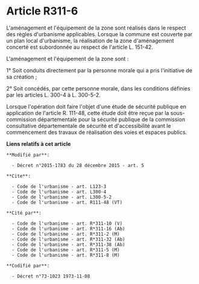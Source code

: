 # Article R311-6

L'aménagement et l'équipement de la zone sont réalisés dans le respect des règles d'urbanisme applicables. Lorsque la commune
est couverte par un plan local d'urbanisme, la réalisation de la zone d'aménagement concerté est subordonnée au respect de
l'article L. 151-42. 

L'aménagement et l'équipement de la zone sont : 

1° Soit conduits directement par la personne morale qui a pris l'initiative de sa création ; 

2° Soit concédés, par cette personne morale, dans les conditions définies par les articles L. 300-4 à L. 300-5-2. 

Lorsque l'opération doit faire l'objet d'une étude de sécurité publique en application de l'article R. 111-48, cette étude
doit être reçue par la sous-commission départementale pour la sécurité publique de la commission consultative départementale
de sécurité et d'accessibilité avant le commencement des travaux de réalisation des voies et espaces publics.

**Liens relatifs à cet article**

	**Modifié par**:

	  - Décret n°2015-1783 du 28 décembre 2015 - art. 5

	**Cite**:

	  - Code de l'urbanisme - art. L123-3
	  - Code de l'urbanisme - art. L300-4
	  - Code de l'urbanisme - art. L300-5-2
	  - Code de l'urbanisme - art. R111-48 (VT)

	**Cité par**:

	  - Code de l'urbanisme - art. R*311-10 (V)
	  - Code de l'urbanisme - art. R*311-16 (Ab)
	  - Code de l'urbanisme - art. R*311-2 (M)
	  - Code de l'urbanisme - art. R*311-32 (Ab)
	  - Code de l'urbanisme - art. R*311-38 (Ab)
	  - Code de l'urbanisme - art. R*311-5 (M)
	  - Code de l'urbanisme - art. R*311-8 (M)

	**Codifié par**:

	  - Décret n°73-1023 1973-11-08
